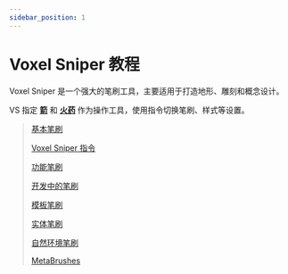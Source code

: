 ```yaml
---
sidebar_position: 1
---
```

# Voxel Sniper 教程

Voxel Sniper 是一个强大的笔刷工具，主要适用于打造地形、雕刻和概念设计。

VS 指定
[**箭**](https://zh.minecraft.wiki/w/%E7%AE%AD)
和
[**火药**](https://zh.minecraft.wiki/w/%E7%81%AB%E8%8D%AF) 作为操作工具，使用指令切换笔刷、样式等设置。

> [基本笔刷](brush)
>
> [Voxel Sniper 指令](commands)
>
> [功能笔刷](tool-brushes)
>
> [开发中的笔刷](brushes-and-features-in-development)
>
> [模板笔刷](stencil-brush.md)
>
> [实体笔刷](entity-brushes)
>
> [自然环境笔刷](environment-brushes) 
>
> [MetaBrushes](metabrushes)